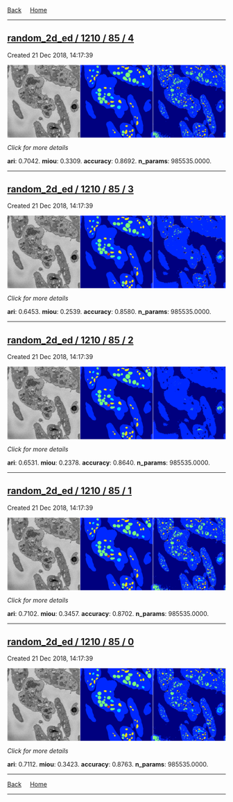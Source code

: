 
[Back](..)&nbsp;&nbsp;&nbsp;&nbsp;&nbsp;[Home](https://leapmanlab.github.io/snapshots)

---

<div class="summary"><a href="4"><h2>random_2d_ed / 1210 / 85 / 4</h2></a><p>Created 21 Dec 2018, 14:17:39
</p><a href="4"><img src="4/media/summary.png" align="center"></a><p>
<i>Click for more details</i>
</p></div>

**ari**: 0.7042. **miou**: 0.3309. **accuracy**: 0.8692. **n_params**: 985535.0000. 

---

<div class="summary"><a href="3"><h2>random_2d_ed / 1210 / 85 / 3</h2></a><p>Created 21 Dec 2018, 14:17:39
</p><a href="3"><img src="3/media/summary.png" align="center"></a><p>
<i>Click for more details</i>
</p></div>

**ari**: 0.6453. **miou**: 0.2539. **accuracy**: 0.8580. **n_params**: 985535.0000. 

---

<div class="summary"><a href="2"><h2>random_2d_ed / 1210 / 85 / 2</h2></a><p>Created 21 Dec 2018, 14:17:39
</p><a href="2"><img src="2/media/summary.png" align="center"></a><p>
<i>Click for more details</i>
</p></div>

**ari**: 0.6531. **miou**: 0.2378. **accuracy**: 0.8640. **n_params**: 985535.0000. 

---

<div class="summary"><a href="1"><h2>random_2d_ed / 1210 / 85 / 1</h2></a><p>Created 21 Dec 2018, 14:17:39
</p><a href="1"><img src="1/media/summary.png" align="center"></a><p>
<i>Click for more details</i>
</p></div>

**ari**: 0.7102. **miou**: 0.3457. **accuracy**: 0.8702. **n_params**: 985535.0000. 

---

<div class="summary"><a href="0"><h2>random_2d_ed / 1210 / 85 / 0</h2></a><p>Created 21 Dec 2018, 14:17:39
</p><a href="0"><img src="0/media/summary.png" align="center"></a><p>
<i>Click for more details</i>
</p></div>

**ari**: 0.7112. **miou**: 0.3423. **accuracy**: 0.8763. **n_params**: 985535.0000. 

---

[Back](..)&nbsp;&nbsp;&nbsp;&nbsp;&nbsp;[Home](https://leapmanlab.github.io/snapshots)

---